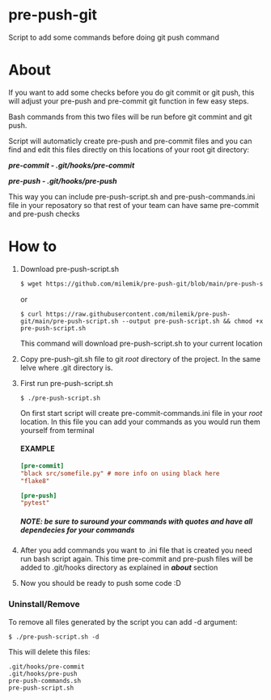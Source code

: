 # pre-push-git
Script to add some commands before doing git push command

# About

If you want to add some checks before you do git commit or git push, this will adjust your pre-push and pre-commit git function in few easy steps.

Bash commands from this two files will be run before git commint and git push.

Script will automaticly create pre-push and pre-commit files and you can find and edit this files directly on this locations of your root git directory:

***pre-commit  -   .git/hooks/pre-commit***

***pre-push    -   .git/hooks/pre-push***

This way you can include pre-push-script.sh and pre-push-commands.ini file in your reposatory so that rest of your team can have same pre-commit and pre-push checks
# How to

1. Download pre-push-script.sh
    ```bash
    $ wget https://github.com/milemik/pre-push-git/blob/main/pre-push-script.sh && chmod +x pre-push-script.sh
    ```
    or
    
    ```shell
    $ curl https://raw.githubusercontent.com/milemik/pre-push-git/main/pre-push-script.sh --output pre-push-script.sh && chmod +x pre-push-script.sh
    ```
    This command will download pre-push-script.sh to your current location
2.  Copy pre-push-git.sh file to git *root* directory of the project.
    In the same lelve where .git directory is.

3.  First run pre-push-script.sh
    ```shell
    $ ./pre-push-script.sh
    ```

    On first start script will create pre-commit-commands.ini file in your *root* location. In this file you can add your commands as you would run them yourself from terminal
    
    #### EXAMPLE
    ```ini
    [pre-commit]
    "black src/somefile.py" # more info on using black here
    "flake8"

    [pre-push]
    "pytest"
    ```
    ##### NOTE: be sure to suround your commands with quotes and have all dependecies for your commands
4. After you add commands you want to .ini file that is created you need run bash script again. This time pre-commit and pre-push files will be added to .git/hooks directory as explained in ***about*** section

5. Now you should be ready to push some code :D

### Uninstall/Remove

To remove all files generated by the script you can add -d argument:
```shell
$ ./pre-push-script.sh -d
```
This will delete this files:
```shell
.git/hooks/pre-commit
.git/hooks/pre-push
pre-push-commands.sh
pre-push-script.sh
```